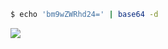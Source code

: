 <!-- ### Hi there 👋 -->

```bash
$ echo 'bm9wZWRhd24=' | base64 -d
```

<img src="https://i.postimg.cc/5yK97hSQ/terminal-typing.gif">

<!--
**nopedawn/nopedawn** is a ✨ _special_ ✨ repository because its `README.md` (this file) appears on your GitHub profile.

Here are some ideas to get you started:

- 🔭 I’m currently working on ...
- 🌱 I’m currently learning ...
- 👯 I’m looking to collaborate on ...
- 🤔 I’m looking for help with ...
- 💬 Ask me about ...
- 📫 How to reach me: ...
- 😄 Pronouns: ...
- ⚡ Fun fact: ...
-->
